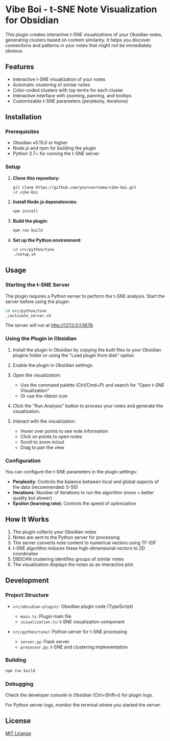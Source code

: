 # Vibe Boi - t-SNE Note Visualization for Obsidian

This plugin creates interactive t-SNE visualizations of your Obsidian notes, generating clusters based on content similarity. It helps you discover connections and patterns in your notes that might not be immediately obvious.

## Features

- Interactive t-SNE visualization of your notes
- Automatic clustering of similar notes
- Color-coded clusters with top terms for each cluster
- Interactive interface with zooming, panning, and tooltips
- Customizable t-SNE parameters (perplexity, iterations)

## Installation

### Prerequisites

- Obsidian v0.15.0 or higher
- Node.js and npm for building the plugin
- Python 3.7+ for running the t-SNE server

### Setup

1. **Clone this repository**:
   ```bash
   git clone https://github.com/yourusername/vibe-boi.git
   cd vibe-boi
   ```

2. **Install Node.js dependencies**:
   ```bash
   npm install
   ```

3. **Build the plugin**:
   ```bash
   npm run build
   ```

4. **Set up the Python environment**:
   ```bash
   cd src/python/tsne
   ./setup.sh
   ```

## Usage

### Starting the t-SNE Server

The plugin requires a Python server to perform the t-SNE analysis. Start the server before using the plugin:

```bash
cd src/python/tsne
./activate_server.sh
```

The server will run at http://127.0.0.1:5678.

### Using the Plugin in Obsidian

1. Install the plugin in Obsidian by copying the built files to your Obsidian plugins folder or using the "Load plugin from disk" option.

2. Enable the plugin in Obsidian settings.

3. Open the visualization:
   - Use the command palette (Ctrl/Cmd+P) and search for "Open t-SNE Visualization"
   - Or use the ribbon icon

4. Click the "Run Analysis" button to process your notes and generate the visualization.

5. Interact with the visualization:
   - Hover over points to see note information
   - Click on points to open notes
   - Scroll to zoom in/out
   - Drag to pan the view

### Configuration

You can configure the t-SNE parameters in the plugin settings:

- **Perplexity**: Controls the balance between local and global aspects of the data (recommended: 5-50)
- **Iterations**: Number of iterations to run the algorithm (more = better quality but slower)
- **Epsilon (learning rate)**: Controls the speed of optimization

## How It Works

1. The plugin collects your Obsidian notes
2. Notes are sent to the Python server for processing
3. The server converts note content to numerical vectors using TF-IDF
4. t-SNE algorithm reduces these high-dimensional vectors to 2D coordinates
5. DBSCAN clustering identifies groups of similar notes
6. The visualization displays the notes as an interactive plot

## Development

### Project Structure

- `src/obsidian-plugin/`: Obsidian plugin code (TypeScript)
  - `main.ts`: Plugin main file
  - `visualization.ts`: t-SNE visualization component

- `src/python/tsne/`: Python server for t-SNE processing
  - `server.py`: Flask server
  - `processor.py`: t-SNE and clustering implementation

### Building

```bash
npm run build
```

### Debugging

Check the developer console in Obsidian (Ctrl+Shift+I) for plugin logs.

For Python server logs, monitor the terminal where you started the server.

## License

[MIT License](LICENSE)